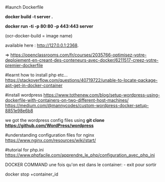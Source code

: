 #launch Dockerfile

__docker build -t server .__

__docker run -ti -p 80:80 -p 443:443 server__

(ocr-docker-build = image name)

available here : http://127.0.0.1:2368.

=> https://openclassrooms.com/fr/courses/2035766-optimisez-votre-deploiement-en-creant-des-conteneurs-avec-docker/6211517-creez-votre-premier-dockerfile

#learnt how to install php etc...
https://stackoverflow.com/questions/40719722/unable-to-locate-package-apt-get-in-docker-container

#install wordpress
https://www.tothenew.com/blog/setup-wordpress-using-dockerfile-with-containers-on-two-different-host-machines/
https://medium.com/@mannycodes/custom-wordpress-docker-setup-8851e98e6b8

we got the wordpress config files using __git clone https://github.com/WordPress/wordpress__

#understanding configuration files for nginx
https://www.nginx.com/resources/wiki/start/

#tutorial for php.ini
https://www.phpfacile.com/apprendre_le_php/configuration_avec_php_ini

DOCKER COMMAND
une fois qu'on est dans le container: 
	- exit pour sortir

docker stop +container_id

